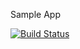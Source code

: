 Sample App

[![Build Status](https://travis-ci.org/LeonidKroka/twiter_app.svg?branch=master)](https://travis-ci.org/LeonidKroka/twiter_app)
